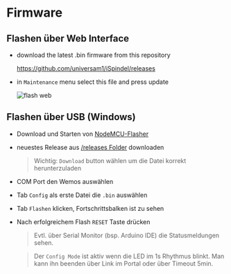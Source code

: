 # Firmware

## Flashen über Web Interface

- download the latest .bin firmware from this repository

    <https://github.com/universam1/iSpindel/releases>

- in `Maintenance` menu select this file and press update

    ![flash web](/pics/maintenance.png)

## Flashen über USB (Windows)

- Download und Starten von [NodeMCU-Flasher](https://github.com/nodemcu/nodemcu-flasher/raw/master/Win32/Release/ESP8266Flasher.exe)
- neuestes Release aus [/releases Folder](https://github.com/universam1/iSpindel/releases) downloaden

    > Wichtig: `Download` button wählen um die Datei korrekt herunterzuladen

- COM Port den Wemos auswählen
- Tab `Config` als erste Datei die `.bin` auswählen
- Tab `Flashen` klicken, Fortschrittsbalken ist zu sehen
- Nach erfolgreichem Flash `RESET` Taste drücken

    > Evtl. über Serial Monitor (bsp. Arduino IDE) die Statusmeldungen sehen.

    > Der `Config Mode` ist aktiv wenn die LED im 1s Rhythmus blinkt. Man kann ihn beenden über Link im Portal oder über Timeout 5min.
